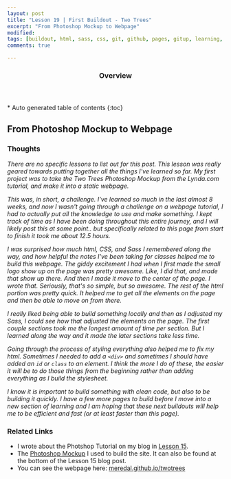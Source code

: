 ```yaml
---
layout: post
title: "Lesson 19 | First Buildout - Two Trees"
excerpt: "From Photoshop Mockup to Webpage"
modified: 
tags: [buildout, html, sass, css, git, github, pages, gitup, learning, front end]
comments: true

---
```


<section id="table-of-contents" class="toc">
  <header>
    <h3>Overview</h3>
  </header>
<div id="drawer" markdown="1">
*  Auto generated table of contents
{:toc}
</div>
</section><!-- /#table-of-contents -->


## From Photoshop Mockup to Webpage

### Thoughts

_There are no specific lessons to list out for this post. This lesson was really geared towards putting together all the things I've learned so far. My first project was to take the Two Trees Photoshop Mockup from the Lynda.com tutorial, and make it into a static webpage._

_This was, in short, a challenge. I've learned so much in the last almost 8 weeks, and now I wasn't going through a challenge on a webpage tutorial, I had to actually put all the knowledge to use and make something. I kept track of time as I have been doing throughout this entire journey, and I will likely post this at some point.. but specifically related to this page from start to finish it took me about 12.5 hours._

_I was surprised how much html, CSS, and Sass I remembered along the way, and how helpful the notes I've been taking for classes helped me to build this webpage. The giddy excitement I had when I first made the small logo show up on the page was pretty awesome. Like, I did that, and made that show up there. And then I made it move to the center of the page. I wrote that. Seriously, that's so simple, but so awesome. The rest of the html portion was pretty quick. It helped me to get all the elements on the page and then be able to move on from there._

_I really liked being able to build something locally and then as I adjusted my Sass, I could see how that adjusted the elements on the page. The first couple sections took me the longest amount of time per section. But I learned along the way and it made the later sections take less time._

_Going through the process of styling everything also helped me to fix my html. Sometimes I needed to add a `<div>` and sometimes I should have added an `id` or `class` to an element. I think the more I do of these, the easier it will be to do those things from the beginning rather than adding everything as I build the stylesheet._

_I know it is important to build something with clean code, but also to be building it quickly. I have a few more pages to build before I move into a new section of learning and I am hoping that these next buildouts will help me to be efficient and fast (or at least faster than this page)._

### Related Links

- I wrote about the Photshop Tutorial on my blog in [Lesson 15](http://meredal.github.io/PhotoshopCC-15/).
- The [Photoshop Mockup](http://meredal.github.io/Photoshop/Two-Trees-Mockup.psd) I used to build the site. It can also be found at the bottom of the Lesson 15 blog post.
- You can see the webpage here: [meredal.github.io/twotrees](http://meredal.github.io/twotrees/)